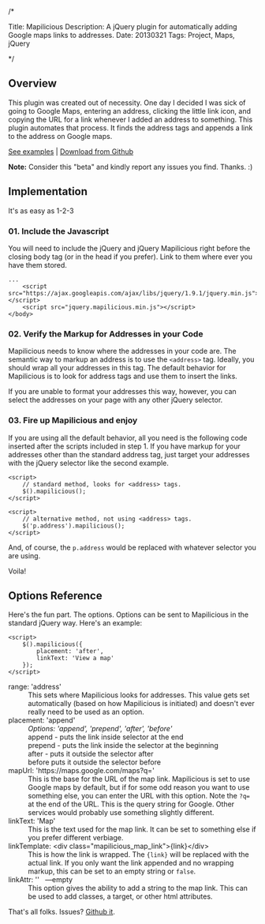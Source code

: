 /*

Title:	Mapilicious
Description: A jQuery plugin for automatically adding Google maps links to addresses.
Date:	20130321
Tags:	Project, Maps, jQuery

*/

## Overview

This plugin was created out of necessity. One day I decided I was sick of going to Google Maps, entering an address, clicking the little link icon, and copying the URL for a link whenever I added an address to something. This plugin automates that process. It finds the address tags and appends a link to the address on Google maps.

[See examples](http://www.rewdy.com/tools-files/mapilicious/examples.html) | [Download from Github](https://github.com/rewdy/mapilicious)

**Note:** Consider this "beta" and kindly report any issues you find. Thanks. :)

## Implementation

It's as easy as 1-2-3

### 01. Include the Javascript

You will need to include the jQuery and jQuery Mapilicious right before the closing body tag (or in the head if you prefer). Link to them where ever you have them stored.

	...
		<script src="https://ajax.googleapis.com/ajax/libs/jquery/1.9.1/jquery.min.js"></script>
		<script src="jquery.mapilicious.min.js"></script>
	</body>

### 02. Verify the Markup for Addresses in your Code

Mapilicious needs to know where the addresses in your code are. The semantic way to markup an address is to use the `<address>` tag. Ideally, you should wrap all your addresses in this tag. The default behavior for Mapilicious is to look for address tags and use them to insert the links.

If you are unable to format your addresses this way, however, you can select the addresses on your page with any other jQuery selector.

### 03. Fire up Mapilicious and enjoy

If you are using all the default behavior, all you need is the following code inserted after the scripts included in step 1. If you have markup for your addresses other than the standard address tag, just target your addresses with the jQuery selector like the second example.

	<script>
		// standard method, looks for <address> tags.
		$().mapilicious(); 
	</script>

	<script>
		// alternative method, not using <address> tags.
		$('p.address').mapilicious(); 
	</script>

And, of course, the `p.address` would be replaced with whatever selector you are using.

Voila!

## Options Reference

Here's the fun part. The options. Options can be sent to Mapilicious in the standard jQuery way. Here's an example:

	<script>
		$().mapilicious({
			placement: 'after',
			linkText: 'View a map'
		}); 
	</script>

<dl>
	<dt>range: <span class="default">&#39;address&#39;</span></dt>
	<dd>This sets where Mapilicious looks for addresses. This value gets set automatically (based on how Mapilicious is initiated) and doesn&#39;t ever really need to be used as an option.</dd>
	<dt>placement: <span class="default">&#39;append&#39;</span></dt>
	<dd><em>Options: &#39;append&#39;, &#39;prepend&#39;, &#39;after&#39;, &#39;before&#39;</em><br />
	append - puts the link inside selector&#160;at the end<br />
	prepend - puts the link inside the selector at the beginning<br />
	after - puts it outside the selector after<br />
	before puts it outside the selector before</dd>
	<dt>mapUrl: <span class="default">&#39;https://maps.google.com/maps?q=&#39;</span></dt>
	<dd>This is the base for the URL of the map link. Mapilicious is set to use Google maps by default, but if for some odd reason you want to use something else, you can enter the URL with this option. Note the <code>?q=</code> at the end of the URL. This is the query string for Google. Other services would probably use something slightly different.</dd>
	<dt>linkText: <span class="default">&#39;Map&#39;</span></dt>
	<dd>This is the text used for the map link. It can be set to something else if you prefer different verbiage.</dd>
	<dt>linkTemplate: <span class="default">&lt;div class=&#34;mapilicious_map_link&#34;&gt;{link}&lt;/div&gt;</span></dt>
	<dd>This is how the link is wrapped. The <code>{link}</code> will be replaced with the actual link. If you only want the link appended and no wrapping markup, this can be set to an empty string or <code>false</code>.</dd>
	<dt>linkAttr: <span class="default">&#39;&#39;&#160;&#160;&#160;&#8212;empty</span></dt>
	<dd>This option gives the ability to add a string to the map link. This can be used to add classes, a target, or other html attributes.</dd>
</dl>

That's all folks. Issues? [Github it](https://github.com/rewdy/mapilicious/issues).